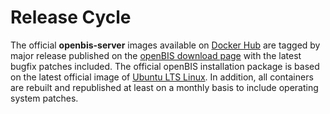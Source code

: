 # Release Cycle

The official **openbis-server** images available on [Docker Hub](https://hub.docker.com/r/openbis/) are tagged by major release published on the [openBIS download page](https://unlimited.ethz.ch/display/openbis/Production+Releases) with the latest bugfix patches included. The official openBIS installation package is based on the latest official image of [Ubuntu LTS Linux](https://releases.ubuntu.com). In addition, all containers are rebuilt and republished at least on a monthly basis to include operating system patches.
